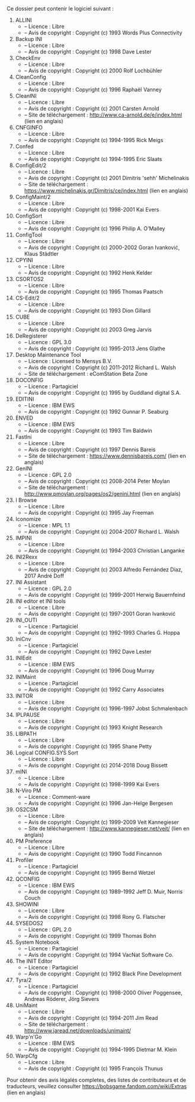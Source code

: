 ﻿Ce dossier peut contenir le logiciel suivant :

1. ALLINI
   - – Licence : Libre
   - – Avis de copyright : Copyright (c) 1993 Words Plus Connectivity
2. Backup INI
   - – Licence : Libre
   - – Avis de copyright : Copyright (c) 1998 Dave Lester
3. CheckEnv
   - – Licence : Libre
   - – Avis de copyright : Copyright (c) 2000 Rolf Lochbühler
4. CleanConfig
   - – Licence : Libre
   - – Avis de copyright : Copyright (c) 1996 Raphaël Vanney
5. CleanINI
   - – Licence : Libre
   - – Avis de copyright : Copyright (c) 2001 Carsten Arnold
   - – Site de téléchargement : http://www.ca-arnold.de/e/index.html (lien en anglais)
6. CNFGINFO
   - – Licence : Libre
   - – Avis de copyright : Copyright (c) 1994-1995 Rick Meigs
7. Confed
   - – Licence : Libre
   - – Avis de copyright : Copyright (c) 1994-1995 Eric Slaats
8. ConfigEdit/2
   - – Licence : Libre
   - – Avis de copyright : Copyright (c) 2001 Dimitris 'sehh' Michelinakis
   - – Site de téléchargement : https://www.michelinakis.gr/Dimitris/ce/index.html (lien en anglais)
9. ConfigMaint/2
   - – Licence : Libre
   - – Avis de copyright : Copyright (c) 1998-2001 Kai Evers
10. ConfigSort
    - – Licence : Libre
    - – Avis de copyright : Copyright (c) 1996 Philip A. O'Malley
11. ConfigTool
    - – Licence : Libre
    - – Avis de copyright : Copyright (c) 2000-2002 Goran Ivanković, Klaus Städtler
12. CPYINI
    - – Licence : Libre
    - – Avis de copyright : Copyright (c) 1992 Henk Kelder
13. CSORTOS2
    - – Licence : Libre
    - – Avis de copyright : Copyright (c) 1995 Thomas Paatsch
14. CS-Edit/2
    - – Licence : Libre
    - – Avis de copyright : Copyright (c) 1993 Dion Gillard
15. CUBE
    - – Licence : Libre
    - – Avis de copyright : Copyright (c) 2003 Greg Jarvis
16. DeRegisterer
    - – Licence : GPL 3.0
    - – Avis de copyright : Copyright (c) 1995-2013 Jens Glathe
17. Desktop Maintenance Tool
    - – Licence : Licensed to Mensys B.V.
    - – Avis de copyright : Copyright (c) 2011-2012 Richard L. Walsh
    - – Site de téléchargement : eComStation Beta Zone
18. DOCONFIG
    - – Licence : Partagiciel
    - – Avis de copyright : Copyright (c) 1995 by Guddland digital S.A.
19. EDITINI
    - – Licence : IBM EWS
    - – Avis de copyright : Copyright (c) 1992 Gunnar P. Seaburg
20. ENVED
    - – Licence : IBM EWS
    - – Avis de copyright : Copyright (c) 1993 Tim Baldwin
21. FastIni
    - – Licence : Libre
    - – Avis de copyright : Copyright (c) 1997 Dennis Bareis
    - – Site de téléchargement : https://www.dennisbareis.com/ (lien en anglais)
22. GenINI
    - – Licence : GPL 2.0
    - – Avis de copyright : Copyright (c) 2008-2014 Peter Moylan
    - – Site de téléchargement : http://www.pmoylan.org/pages/os2/genini.html (lien en anglais)
23. I Browse
    - – Licence : Libre
    - – Avis de copyright : Copyright (c) 1995 Jay Freeman
24. Iconomize
    - – Licence : MPL 1.1
    - – Avis de copyright : Copyright (c) 2004-2007 Richard L. Walsh
25. IMPINI
    - – Licence : Libre
    - – Avis de copyright : Copyright (c) 1994-2003 Christian Langanke
26. INI2Rexx
    - – Licence : Libre
    - – Avis de copyright : Copyright (c) 2003 Alfredo Fernández Díaz, 2017 André Doff
27. INI Assistant
    - – Licence : GPL 2.0
    - – Avis de copyright : Copyright (c) 1999-2001 Herwig Bauernfeind
28. INI editor et INI tools
    - – Licence : Libre
    - – Avis de copyright : Copyright (c) 1997-2001 Goran Ivanković
29. INI_OUTI
    - – Licence : Partagiciel
    - – Avis de copyright : Copyright (c) 1992-1993 Charles G. Hoppa
30. IniCnv
    - – Licence : Partagiciel
    - – Avis de copyright : Copyright (c) 1992 Dave Lester
31. INIEdit
    - – Licence : IBM EWS
    - – Avis de copyright : Copyright (c) 1996 Doug Murray
32. INIMaint
    - – Licence : Partagiciel
    - – Avis de copyright : Copyright (c) 1992 Carry Associates
33. INITOR
    - – Licence : Libre
    - – Avis de copyright : Copyright (c) 1996-1997 Jobst Schmalenbach
34. IPLPAUSE
    - – Licence : Libre
    - – Avis de copyright : Copyright (c) 1993 Knight Research
35. LIBPATH
    - – Licence : Libre
    - – Avis de copyright : Copyright (c) 1995 Shane Petty
36. Logical CONFIG.SYS Sort
    - – Licence : Libre
    - – Avis de copyright : Copyright (c) 2014-2018 Doug Bissett
37. mINI
    - – Licence : Libre
    - – Avis de copyright : Copyright (c) 1998-1999 Kai Evers
38. N-Viro PM
    - – Licence : Comment-ware
    - – Avis de copyright : Copyright (c) 1996 Jan-Helge Bergesen
39. OS2CSM
    - – Licence : Libre
    - – Avis de copyright : Copyright (c) 1999-2009 Veit Kannegieser
    - – Site de téléchargement : http://www.kannegieser.net/veit/ (lien en anglais)
40. PM Preference
    - – Licence : Libre
    - – Avis de copyright : Copyright (c) 1990 Todd Fincannon
41. Profiler
    - – Licence : Partagiciel
    - – Avis de copyright : Copyright (c) 1995 Bernd Wetzel
42. QCONFIG
    - – Licence : IBM EWS
    - – Avis de copyright : Copyright (c) 1989-1992 Jeff D. Muir, Norris Couch
43. SHOWINI
    - – Licence : Libre
    - – Avis de copyright : Copyright (c) 1998 Rony G. Flatscher
44. SYSEDOS2
    - – Licence : GPL 2.0
    - – Avis de copyright : Copyright (c) 1999 Thomas Bohn
45. System Notebook
    - – Licence : Partagiciel
    - – Avis de copyright : Copyright (c) 1994 VacNat Software Co.
46. The INIT Editor
    - – Licence : Partagiciel
    - – Avis de copyright : Copyright (c) 1992 Black Pine Development
47. Tyra/2
    - – Licence : Partagiciel
    - – Avis de copyright : Copyright (c) 1998-2000 Oliver Poggensee, Andreas Röderer, Jörg Sievers
48. UniMaint
    - – Licence : Libre
    - – Avis de copyright : Copyright (c) 1994-2011 Jim Read
    - – Site de téléchargement : http://www.jaread.net/downloads/unimaint/
49. Warp'n'Go
    - – Licence : IBM EWS
    - – Avis de copyright : Copyright (c) 1994-1995 Dietmar M. Klein
50. WarpCfg
    - – Licence : Libre
    - – Avis de copyright : Copyright (c) 1995 François Thunus

Pour obtenir des avis légalés completes, des listes de contributeurs et de traducteurs, veuillez consulter https://bobsgame.fandom.com/wiki/Extras (lien en anglais)
